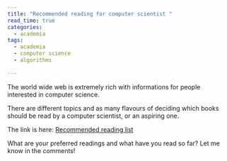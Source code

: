 ```yaml
---
title: "Recommended reading for computer scientist "
read_time: true
categories:  
  - academia
tags:
  - academia
  - computer science
  - algorithms
  
---
```


The world wide web is extremely rich with informations for people interested in computer science.

There are different topics and as many flavours of deciding which books should be read by a computer scientist, or an aspiring one.

The link is here: <a href="http://olympiads.win.tue.nl/ioi/study/books.html" target="_blank">Recommended reading list</a>

What are your preferred readings and what have you read so far? Let me know in the comments!

